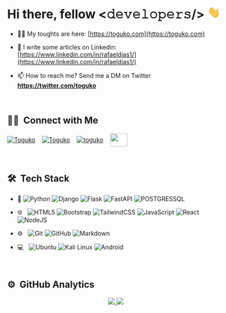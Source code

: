 # Hi there, fellow <𝚍𝚎𝚟𝚎𝚕𝚘𝚙𝚎𝚛𝚜/> <img src="https://github.com/ABSphreak/ABSphreak/blob/master/gifs/Hi.gif" width="30px">

- 👨‍💻 My toughts are here: [https://toguko.com](https://toguko.com)

- 📝 I write some articles on Linkedin: [https://www.linkedin.com/in/rafaeldias1/](https://www.linkedin.com/in/rafaeldias1/)

- 📫 How to reach me? Send me a DM on Twitter **https://twitter.com/toguko**

&nbsp;
&nbsp;
  
## 🤝🏻 &nbsp;Connect with Me
<p align="left">
<a href="https://twitter.com/toguko" target="blank"><img align="center" src="https://cdn.jsdelivr.net/npm/simple-icons@3.0.1/icons/twitter.svg" alt="Toguko" height="30" width="40" /></a>
&nbsp;&nbsp;
<a href="https://www.linkedin.com/in/rafaeldias1/" target="blank"><img align="center" src="https://cdn.jsdelivr.net/npm/simple-icons@3.0.1/icons/linkedin.svg" alt="Toguko" height="30" width="40" /></a>
&nbsp;&nbsp;
<a href="http://stackoverflow.com/users/5397856/toguko" target="blank"><img align="center" src="https://cdn.jsdelivr.net/npm/simple-icons@3.0.1/icons/stackoverflow.svg" alt="toguko" height="30" width="40" /></a>
&nbsp;&nbsp;
<a href="https://www.youtube.com/channel/UCKO4Ix1Nzk82mSZVAfMuDbQ" target="blank"><img align="center" src="https://cdn.jsdelivr.net/npm/simple-icons@3.0.1/icons/youtube.svg" alt="" height="30" width="40" /></a>
</p>

&nbsp;
&nbsp;

## 🛠 &nbsp;Tech Stack

- :space_invader:
  ![Python](https://img.shields.io/badge/Python-14354C?style=for-the-badge&logo=python&logoColor=white)
  ![Django](https://img.shields.io/badge/Django-14354C?style=for-the-badge&logo=django&logoColor=white)
  ![Flask](https://img.shields.io/badge/Flask-14354C?style=for-the-badge&logo=flask&logoColor=white)
  ![FastAPI](https://img.shields.io/badge/FastAPI-14354C?style=for-the-badge&logo=fastapi&logoColor=white)
  ![POSTGRESSQL](https://img.shields.io/badge/PostgreSQL-14354C?style=for-the-badge&logo=postgresql&logoColor=white)
  
- 🌐 &nbsp;
  ![HTML5](https://img.shields.io/badge/HTML5-E34F26?style=for-the-badge&logo=html5&logoColor=white)
  ![Bootstrap](https://img.shields.io/badge/Bootstrap-E34F26?style=for-the-badge&logo=bootstrap&logoColor=white)
  ![TailwindCSS](https://img.shields.io/badge/Tailwind_CSS-E34F26?style=for-the-badge&logo=tailwind-css&logoColor=white)
  ![JavaScript](https://img.shields.io/badge/JavaScript-E34F26?style=for-the-badge&logo=javascript&logoColor=white)
  ![React](https://img.shields.io/badge/React-E34F26?style=for-the-badge&logo=react&logoColor=white)
  ![NodeJS](https://img.shields.io/badge/Node.js-E34F26?style=for-the-badge&logo=node.js&logoColor=white)

- ⚙️ &nbsp;
  ![Git](https://img.shields.io/badge/Git-323330?style=for-the-badge&logo=git&logoColor=white)
  ![GitHub](https://img.shields.io/badge/GitHub-323330?style=for-the-badge&logo=github&logoColor=white)
  ![Markdown](https://img.shields.io/badge/Markdown-323330?style=for-the-badge&logo=markdown&logoColor=white)

- 💻 &nbsp;
  ![Ubuntu](https://img.shields.io/badge/Ubuntu-316192?style=for-the-badge&logo=ubuntu&logoColor=white)
  ![Kali Linux](https://img.shields.io/badge/Kali_Linux-316192?style=for-the-badge&logo=linux&logoColor=white)
  ![Android](https://img.shields.io/badge/Android-316192?style=for-the-badge&logo=android&logoColor=white)
  
&nbsp;
&nbsp;

## ⚙️ &nbsp;GitHub Analytics

<p align="center">
<a href="https://github.com/toguko">
  <img height="180em" src="https://github-readme-stats-eight-theta.vercel.app/api?username=toguko&show_icons=true&theme=algolia&include_all_commits=true&count_private=true"/>
  <img height="180em" src="https://github-readme-stats-eight-theta.vercel.app/api/top-langs/?username=toguko&layout=compact&langs_count=8&theme=algolia"/>
</a>
</p>
